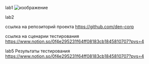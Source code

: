 lab1
![изображение](https://github.com/lizik1/DevManagment/assets/95589734/c01aabf7-1bf4-40c3-b399-cd375d8fcdd4)

lab2 

ссылка на репозиторий проекта https://github.com/den-corp 

ссылка на сценарии тестирования https://www.notion.so/0f4e295231f64ff08183cb1845810707?pvs=4

lab5
Результаты тестирования
https://www.notion.so/0f4e295231f64ff08183cb1845810707?pvs=4
